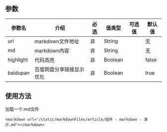 ## 参数

| 参数名 | 介绍 | 必选 | 值类型 | 可选值 | 默认值 |
| --- | --- | --- | --- | --- | --- |
| url | markdown文件地址 | 非 | String |  | 无 |
| md | markdown内容 | 非 | String |  | 无 |
| highlight | 代码高亮 | 非 | Boolean |  | false |
| baidupan | 百度网盘分享链接显示优化 | 非 | Boolean |  | true |

## 使用方法

加载一个.md文件

```
<markdown url="/static/markdownFiles/article/组件 - markdown - 演示.md"></markdown>
```